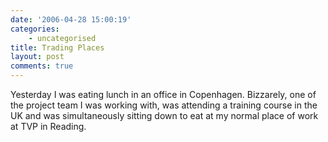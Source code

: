 ```yaml
---
date: '2006-04-28 15:00:19'
categories:
    - uncategorised
title: Trading Places
layout: post
comments: true
---
```


Yesterday I was eating lunch in an office in Copenhagen. Bizzarely, one
of the project team I was working with, was attending a training course
in the UK and was simultaneously sitting down to eat at my normal place
of work at TVP in Reading.
